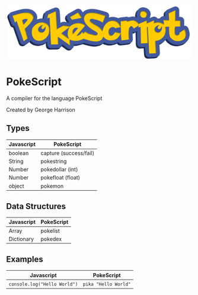 ![logo](docs/logo.png)

# PokeScript

A compiler for the language PokeScript

Created by George Harrison

## Types

| Javascript | PokeScript             |
| ---------- | ---------------------- |
| boolean    | capture (success/fail) |
| String     | pokestring             |
| Number     | pokedollar (int)       |
| Number     | pokefloat (float)      |
| object     | pokemon                |

## Data Structures

| Javascript | PokeScript |
| ---------- | ---------- |
| Array      | pokelist   |
| Dictionary | pokedex    |

## Examples

| Javascript                   | PokeScript           |
| ---------------------------- | -------------------- |
| `console.log("Hello World")` | `pika "Hello World"` |
